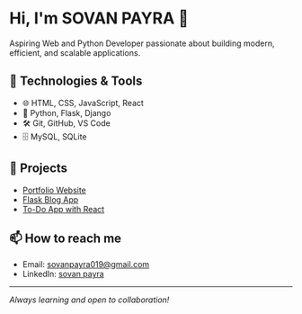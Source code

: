 # Hi, I'm SOVAN PAYRA 👋

Aspiring Web and Python Developer passionate about building modern, efficient, and scalable applications.

## 🔧 Technologies & Tools
- 🌐 HTML, CSS, JavaScript, React
- 🐍 Python, Flask, Django
- 🛠️ Git, GitHub, VS Code
- 🗄️ MySQL, SQLite

## 📂 Projects
- [Portfolio Website](https://github.com/your-username/portfolio)
- [Flask Blog App](https://github.com/your-username/flask-blog)
- [To-Do App with React](https://github.com/your-username/react-todo)

## 📫 How to reach me
- Email: sovanpayra019@gmail.com
- LinkedIn: [sovan payra](https://www.linkedin.com/in/sovan-payra-8a17b9321/)

---

*Always learning and open to collaboration!*
